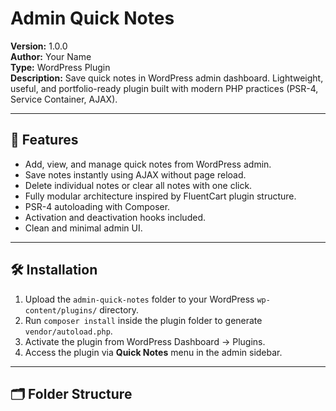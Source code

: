 # Admin Quick Notes

**Version:** 1.0.0  
**Author:** Your Name  
**Type:** WordPress Plugin  
**Description:** Save quick notes in WordPress admin dashboard. Lightweight, useful, and portfolio-ready plugin built with modern PHP practices (PSR-4, Service Container, AJAX).

---

## 🧩 Features

- Add, view, and manage quick notes from WordPress admin.
- Save notes instantly using AJAX without page reload.
- Delete individual notes or clear all notes with one click.
- Fully modular architecture inspired by FluentCart plugin structure.
- PSR-4 autoloading with Composer.
- Activation and deactivation hooks included.
- Clean and minimal admin UI.

---

## 🛠️ Installation

1. Upload the `admin-quick-notes` folder to your WordPress `wp-content/plugins/` directory.
2. Run `composer install` inside the plugin folder to generate `vendor/autoload.php`.
3. Activate the plugin from WordPress Dashboard → Plugins.
4. Access the plugin via **Quick Notes** menu in the admin sidebar.

---

## 🗂️ Folder Structure

